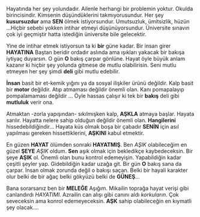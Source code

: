 Hayatında her şey yolundadır. Ailenle herhangi bir problemin yoktur. Okulda birincisindir. Kimsenin düşündüklerini takmıyorusundur. Her şey **kusursuzdur** ama **SEN** ölmek istiyorsundur. Umutsuzluk, ümitsizlik, hüzün ...Hiçbir sebebi yokken intihar etmeyi düşünüyorsundur. Üniversite sınavın çok iyi geçmiştir hatta istediğin üniversite bile gelecektir.


Yine de intihar etmek istiyorsun ta ki **bir** güne kadar. Bir insan girer **HAYATINA** Baştan beridir ordadır aslında ama ışıkları yakacak bir bakışa iytiyaç duyarsın. O gün **O** bakış çarpar gönlüne. Hayat öyle büyük anlam kazanır ki hiçbir şey yolunda gitmese de mutlu olabilirisin. Seni mutlu etmeyen her şey şimdi **deli** gibi mutlu edebilir. 


**İnsan** basit bir et-kemik yığını ya da sosyal ilişkiler ürünü değildir. Kalp basit bir **motor** değildir. Atıp atmaması değildir önemli olan. Kanı pomapalayıp pompalamaması değildir ... Öyle hassas çalışır ki tek bir **bakış** deli gibi **mutluluk** verir ona. 


Atmaktan -zorla yapışından- sıkılmışken kalp, **AŞKLA** atmaya başlar. Hayata sarılır. Hayatta nelere sahip olduğun değildir önemli olan. **Hangilerini** hissedebildiğindir... Hayata küs olmak boşa bir çabadır **SENİN** için asıl yapılması gereken hissettiklerini, **AŞKINI** kabul etmektir. 


En güzen **HAYAT** ölümden sonraki **HAYATMIŞ**. Ben *AŞIK* olabileceğim en güzel **ŞEYE** *AŞIK* oldum. **Sen** aşık olmak için bekledikçe kaybedeceksin. Bir şeye **AŞIK** ol. Önemli olan bunu kontrol edemeyişin. Yapabildiğin kadar çeşitli şeyler yap. Gidebildiğin kadar uzağa git. Bir gün **O** bakış sana da çarpar. İnsan olmak zorunda değil o bakışı saçan. Belki bir hayali karakter olur belki de bir ağaç belki gökyüzü belki de **GÜNEŞ**...


Bana sorarsanız ben bir **MELEĞE** Aşığım. Mikailin toprağa hayat verişi gibi canlandırdı *HAYATIMI*. Azrailin can alışı gibi canını aldı *korkuların*. Çok seveceksin ama konrol edemeyeceksin. **AŞK** sahip olabileceğin en kıymatli şey olacak....